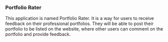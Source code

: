 ### Portfolio Rater

This application is named Portfolio Rater. It is a way for users to receive feedback on their professional portfolios. They will be able to post their portfolio to be listed on the website, where other users can comment on the portfolio and provide feedback.
